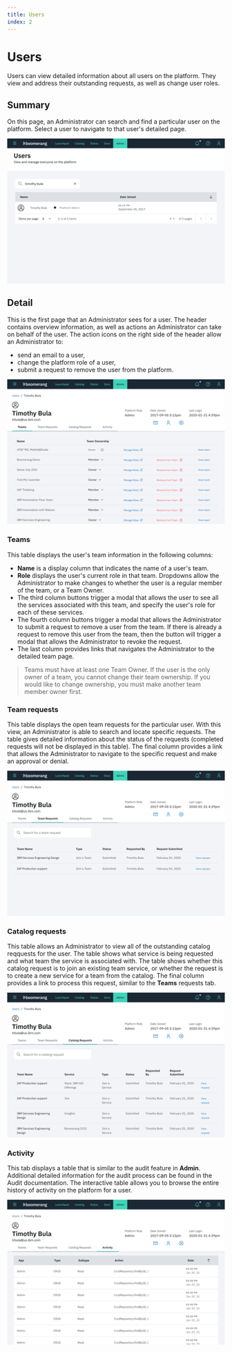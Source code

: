 ```yaml
---
title: Users
index: 2
---
```


# Users

Users can view detailed information about all users on the platform. They view and address their outstanding requests, as well as change user roles.

## Summary

On this page, an Administrator can search and find a particular user on the platform. Select a user to navigate to that user's detailed page.

![View Users](./assets/img/users/boomerangadmin-userstable.png)

## Detail

This is the first page that an Administrator sees for a user. The header contains overview information, as well as actions an Administrator can take on behalf of the user. The action icons on the right side of the header allow an Administrator to:
- send an email to a user, 
- change the platform role of a user, 
- submit a request to remove the user from the platform.

![View Users](./assets/img/users/boomerangadmin-detaileduser.png)

### Teams

This table displays the user's team information in the following columns:
- **Name** is a display column that indicates the name of a user's team.
- **Role** displays the user's current role in that team. Dropdowns allow the Administrator to make changes to whether the user is a regular member of the team, or a Team Owner.
- The third column buttons trigger a modal that allows the user to see all the services associated with this team, and specify the user's role for each of these services. 
- The fourth column buttons trigger a modal that allows the Administrator to submit a request to remove a user from the team. If there is already a request to remove this user from the team, then the button will trigger a modal that allows the Administrator to revoke the request. 
- The last column provides links that navigates the Administrator to the detailed team page.

> Teams must have at least one Team Owner. If the user is the only owner of a team, you cannot change their team ownership. If you would like to change ownership, you must make another team member owner first.

### Team requests

This table displays the open team requests for the particular user. With this view, an Administrator is able to search and locate specific requests. The table gives detailed information about the status of the requests (completed requests will not be displayed in this table). The final column provides a link that allows the Administrator to navigate to the specific request and make an approval or denial.

![User Team Requests](./assets/img/users/boomerangadmin-userteamrequests.png)

### Catalog requests

This table allows an Administrator to view all of the outstanding catalog reqquests for the user. The table shows what service is being requested and what team the service is associated with. The table shows whether this catalog request is to join an existing team service, or whether the request is to create a new service for a team from the catalog. The final column provides a link to process this request, similar to the **Teams** requests tab.

![User Catalog Requests](./assets/img/users/boomerangadmin-usercatalogrequests.png)

### Activity

This tab displays a table that is similar to the audit feature in **Admin**. Additional detailed information for the audit process can be found in the Audit documentation. The interactive table allows you to browse the entire history of activity on the platform for a user.

![User Activity](./assets/img/users/boomerangadmin-useractivity.png)

